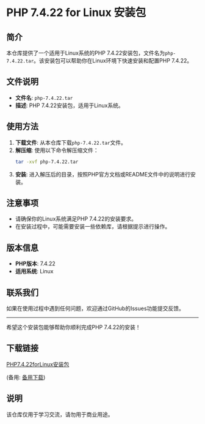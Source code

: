 # PHP 7.4.22 for Linux 安装包

## 简介

本仓库提供了一个适用于Linux系统的PHP 7.4.22安装包，文件名为`php-7.4.22.tar`。该安装包可以帮助你在Linux环境下快速安装和配置PHP 7.4.22。

## 文件说明

- **文件名**: `php-7.4.22.tar`
- **描述**: PHP 7.4.22安装包，适用于Linux系统。

## 使用方法

1. **下载文件**: 从本仓库下载`php-7.4.22.tar`文件。
2. **解压缩**: 使用以下命令解压缩文件：
   ```bash
   tar -xvf php-7.4.22.tar
   ```
3. **安装**: 进入解压后的目录，按照PHP官方文档或README文件中的说明进行安装。

## 注意事项

- 请确保你的Linux系统满足PHP 7.4.22的安装要求。
- 在安装过程中，可能需要安装一些依赖库，请根据提示进行操作。

## 版本信息

- **PHP版本**: 7.4.22
- **适用系统**: Linux

## 联系我们

如果在使用过程中遇到任何问题，欢迎通过GitHub的Issues功能提交反馈。

---

希望这个安装包能够帮助你顺利完成PHP 7.4.22的安装！

## 下载链接
[PHP7.4.22forLinux安装包](https://pan.quark.cn/s/e6e90beb7509) 

(备用: [备用下载](https://pan.baidu.com/s/1KAKMV1sBXbmA7_CXt8smyg?pwd=1234))

## 说明

该仓库仅用于学习交流，请勿用于商业用途。
